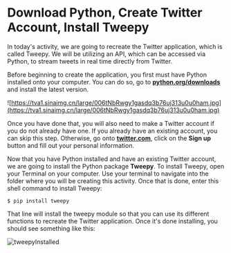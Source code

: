 <!--title={Download Python, Create Twitter Account, Install Tweepy}-->

<!--badges={Web Development:}-->

# Download Python, Create Twitter Account, Install Tweepy

In today's activity, we are going to recreate the Twitter application, which is called Tweepy. We will be utilizing an API, which can be accessed via Python, to stream tweets in real time directly from Twitter. 

Before beginning to create the application, you first must have Python installed onto your computer. You can do so, go to [**python.org/downloads**](**python.org/downloads**) and install the latest version.

![https://tva1.sinaimg.cn/large/006tNbRwgy1gasdq3b76uj313u0u0ham.jpg](https://tva1.sinaimg.cn/large/006tNbRwgy1gasdq3b76uj313u0u0ham.jpg)



Once you have done that, you will also need to make a Twitter account if you do not already have one. If you already have an existing account, you can skip this step. Otherwise, go onto [**twitter.com**](twitter.com), click on the **Sign up** button and fill out your personal information.

Now that you have Python installed and have an existing Twitter account, we are going to install the Python package **Tweepy**. To install Tweepy, open your Terminal on your computer. Use your terminal to navigate into the folder where you will be creating this activity. Once that is done, enter this shell command to install Tweepy:

```
$ pip install tweepy
```

That line will install the tweepy module so that you can use its different functions to recreate the Twitter application. Once it's done installing, you should see something like this:

![tweepyInstalled](https://lh5.googleusercontent.com/JkYG2_BYM9fYxAClYlTwvA_1O_YhkmVnk299nSHLzk6XTTV8803ViWBy3RhscsN8uklLEZbb4bEABCh6HTztBl4VkXrB0r9LVYe9iAowJZJdlxqDiipsbZMxv303KxyiA0hm1v2SV7I)